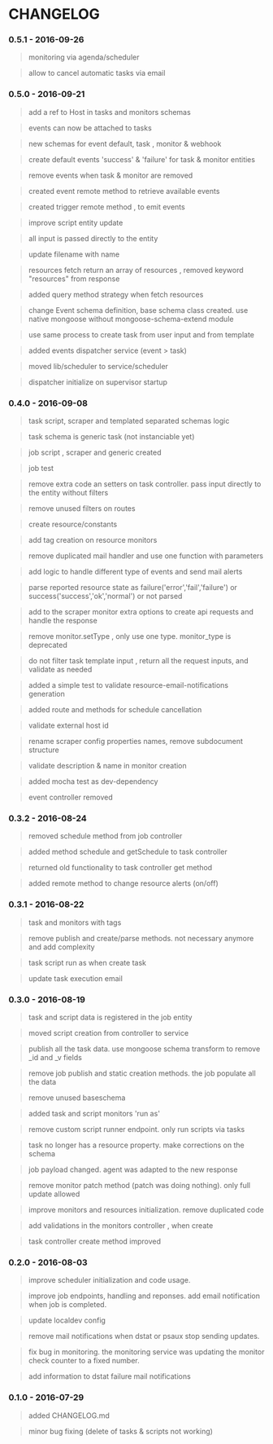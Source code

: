 # CHANGELOG

### 0.5.1 - 2016-09-26

> monitoring via agenda/scheduler            

> allow to cancel automatic tasks via email     

### 0.5.0 - 2016-09-21

> add a ref to Host in tasks and monitors schemas        

> events can now be attached to tasks        

> new schemas for event default, task , monitor & webhook      

> create default events 'success' & 'failure' for task & monitor entities       

> remove events when task & monitor are removed       

> created event remote method to retrieve available events       

> created trigger remote method , to emit events          

> improve script entity update     

> all input is passed directly to the entity        

> update filename with name        

> resources fetch return an array of resources , removed keyword "resources" from response           

> added query method strategy when fetch resources            

> change Event schema definition, base schema class created. use native mongoose without mongoose-schema-extend module        

> use same process to create task from user input and from template         

> added events dispatcher service (event > task)     

> moved lib/scheduler to service/scheduler            

> dispatcher initialize on supervisor startup        



### 0.4.0 - 2016-09-08

> task script, scraper and templated separated schemas logic     

> task schema is generic task (not instanciable yet)      

> job script , scraper and generic created      

> job test      

> remove extra code an setters on task controller. pass input directly to the entity without filters      

> remove unused filters on routes      

> create resource/constants     

> add tag creation on resource monitors     

> remove duplicated mail handler and use one function with parameters     

> add logic to handle different type of events and send mail alerts      

> parse reported resource state as failure('error','fail','failure') or success('success','ok','normal') or not parsed        

> add to the scraper monitor extra options to create api requests and handle the response        

> remove monitor.setType , only use one type. monitor_type is deprecated      

> do not filter task template input , return all the request inputs, and validate as needed      

> added a simple test to validate resource-email-notifications generation       

> added route and methods for schedule cancellation      

> validate external host id       

> rename scraper config properties names, remove subdocument structure       

> validate description & name in monitor creation      

> added mocha test as dev-dependency     

> event controller removed          


### 0.3.2 - 2016-08-24

> removed schedule method from job controller        

> added method schedule and getSchedule to task controller       

> returned old functionality to task controller get method      

> added remote method to change resource alerts (on/off)      

### 0.3.1 - 2016-08-22

> task and monitors with tags     

> remove publish and create/parse methods. not necessary anymore and add complexity     

> task script run as when create task     

> update task execution email    

### 0.3.0 - 2016-08-19

> task and script data is registered in the job entity   

> moved script creation from controller to service     

> publish all the task data. use mongoose schema transform to remove _id and _v fields       

> remove job publish and static creation methods. the job populate all the data      

> remove unused baseschema         

> added task and script monitors 'run as'     

> remove custom script runner endpoint. only run scripts via tasks      

> task no longer has a resource property. make corrections on the schema     

> job payload changed. agent was adapted to the new response     

> remove monitor patch method (patch was doing nothing). only full update allowed       

> improve monitors and resources initialization. remove duplicated code     

> add validations in the monitors controller , when create       

> task controller create method improved      

### 0.2.0 - 2016-08-03

> improve scheduler initialization and code usage.

> improve job endpoints, handling and reponses. add email notification when job is completed.

> update localdev config

> remove mail notifications when dstat or psaux stop sending updates.

> fix bug in monitoring. the monitoring service was updating the monitor check counter to a fixed number.

> add information to dstat failure mail notifications

### 0.1.0 - 2016-07-29

> added CHANGELOG.md

> minor bug fixing (delete of tasks & scripts not working)
